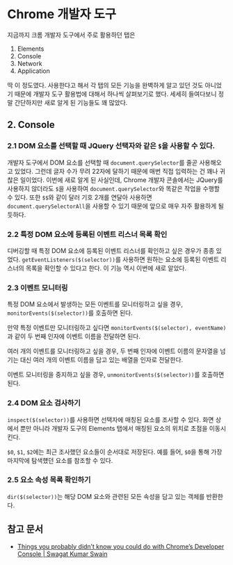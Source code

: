 # Chrome 개발자 도구

지금까지 크롬 개발자 도구에서 주로 활용하던 탭은

1. Elements
2. Console
3. Network
4. Application

딱 이 정도였다. 사용한다고 해서 각 탭의 모든 기능을 완벽하게 알고 있던 것도 아니었기 때문에 개발자 도구 활용법에 대해서 하나씩 살펴보기로 했다. 세세히 들여다보니 정말 간단하지만 새로 알게 된 기능들도 꽤 많았다.

## 2. Console

### 2.1 DOM 요소를 선택할 때 JQuery 선택자와 같은 `$`을 사용할 수 있다.

개발자 도구에서 DOM 요소를 선택할 때 `document.querySelector`를 줄곧 사용해오고 있었다. 그런데 글자 수가 무려 22자에 달하기 때문에 매번 직접 입력하는 건 꽤나 귀찮은 일이었다. 이번에 새로 알게 된 사실인데, Chrome 개발자 콘솔에서는 JQuery를 사용하지 않더라도 `$`을 사용하여 `document.querySelector`와 똑같은 작업을 수행할 수 있다. 또한 `$$`와 같이 달러 기호 2개를 연달아 사용하면 `document.querySelectorAll`을 사용할 수 있기 때문에 앞으로 매우 자주 활용하게 될 듯하다.

### 2.2 특정 DOM 요소에 등록된 이벤트 리스너 목록 확인

디버깅할 때 특정 DOM 요소에 등록된 이벤트 리스너를 확인하고 싶은 경우가 종종 있었다. `getEventListeners($(selector))`를 사용하면 원하는 요소에 등록된 이벤트 리스너의 목록을 확인할 수 있다고 한다. 이 기능 역시 이번에 새로 알았다.

### 2.3 이벤트 모니터링

특정 DOM 요소에서 발생하는 모든 이벤트를 모니터링하고 싶을 경우, `monitorEvents($(selector))`를 호출하면 된다.

만약 특정 이벤트만 모니터링하고 싶다면 `monitorEvents($(selector), eventName)`과 같이 두 번째 인자에 이벤트 이름을 전달하면 된다.

여러 개의 이벤트를 모니터링하고 싶을 경우, 두 번째 인자에 이벤트 이름의 문자열을 넘기는 대신 여러 개의 이벤트 이름을 담고 있는 배열을 인자로 전달한다.

이벤트 모니터링을 중지하고 싶을 경우, `unmonitorEvents($(selector))`를 호출하면 된다.

### 2.4 DOM 요소 검사하기

`inspect($(selector))`를 사용하면 선택자에 매칭된 요소를 조사할 수 있다. 화면 상에서 뿐만 아니라 개발자 도구의 Elements 탭에서 매칭된 요소의 위치로 초점을 이동시킨다.

`$0`, `$1`, `$2`에는 최근 조사했던 요소들이 순서대로 저장된다. 예를 들어, `$0`을 통해 가장 마지막에 탐색헀던 요소를 참조할 수 있다.

### 2.5 요소 속성 목록 확인하기

`dir($(selector))`는 해당 DOM 요소와 관련된 모든 속성을 담고 있는 객체를 반환한다.

## 참고 문서

* [Things you probably didn’t know you could do with Chrome’s Developer Console | Swagat Kumar Swain](https://medium.freecodecamp.org/10-tips-to-maximize-your-javascript-debugging-experience-b69a75859329)
